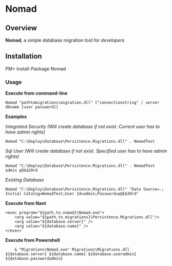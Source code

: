 # Nomad
## Overview

**Nomad**, a simple database migration tool for *developers*

## Installation

PM> Install-Package Nomad

### Usage

**Execute from command-line**

  `Nomad "pathtomigrations\migration.dll" ["connectionstring" | server dbname [user password]]`

**Examples**

*Integrated Security (Will create database if not exist. Current user has to have admin rights)*

  `Nomad "C:\Deploy\Database\Persistence.Migrations.dll" . NomadTest`

*Sql User (Will create database if not exist. Specified user has to have admin rights)*

  `Nomad "C:\Deploy\Database\Persistence.Migrations.dll" . NomadTest admin p@$$20rd`

*Existing Database*

  `Nomad "C:\Deploy\Database\Persistence.Migrations.dll" "Data Source=.; Initial Catalog=NomadTest;User Id=admin;Password=p@$$20rd"`

**Execute from Nant**

    <exec program="${path.to.nomad}\Nomad.exe">
        <arg value="${path.to.migrations}\Persistence.Migrations.dll"/>
        <arg value="${database.server}" />
        <arg value="${database.name}" />
    </exec>
    
**Execute from Powershell**

		& "Migrations\Nomad.exe" Migrations\Migrations.dll ${database.server} ${database.name} ${database.useradmin} ${database.passwordadmin}